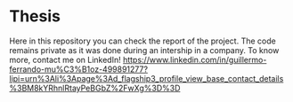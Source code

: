 # Thesis
Here in this repository you can check the report of the project. The code remains private as it was done during an intership in a company. To know more, contact me on LinkedIn! https://www.linkedin.com/in/guillermo-ferrando-mu%C3%B1oz-499891277?lipi=urn%3Ali%3Apage%3Ad_flagship3_profile_view_base_contact_details%3BM8kYRhnlRtayPeBGbZ%2FwXg%3D%3D

